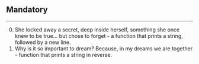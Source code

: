 ## Mandatory ##
***
0. She locked away a secret, deep inside herself, something she once knew to be true... but chose to forget - a function that prints a string, followed by a new line.
1. Why is it so important to dream? Because, in my dreams we are together -  function that prints a string in reverse.
